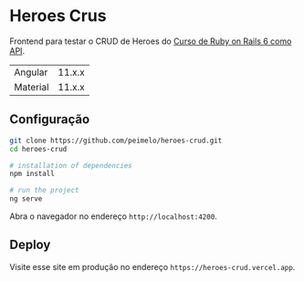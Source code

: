 # Heroes Crus

Frontend para testar o CRUD de Heroes do
[Curso de Ruby on Rails 6 como API](https://www.youtube.com/watch?v=gTR6lx00Nac&list=PLqsayW8DhUmuvgOX08aXYk6Y-HGrdYg20).

<table>
  <tr>
    <td>Angular</td>
    <td>
      11.x.x
    </td>
  </tr>
  <tr>
    <td>Material</td>
    <td>
      11.x.x
    </td>
  </tr>
</table>

## Configuração

```bash
git clone https://github.com/peimelo/heroes-crud.git
cd heroes-crud

# installation of dependencies
npm install

# run the project
ng serve
```

Abra o navegador no endereço `http://localhost:4200`.

## Deploy

Visite esse site em produção no endereço `https://heroes-crud.vercel.app`.

